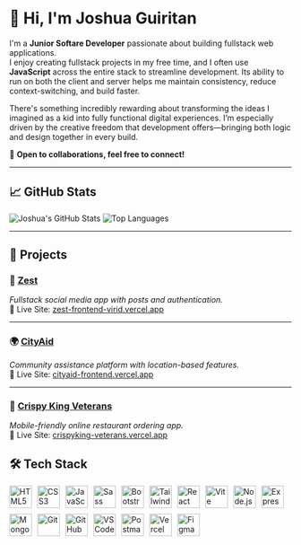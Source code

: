# 👋 Hi, I'm Joshua Guiritan

I'm a **Junior Softare Developer** passionate about building fullstack web applications.  
I enjoy creating fullstack projects in my free time, and I often use **JavaScript** across the entire stack to streamline development. Its ability to run on both the client and server helps me maintain consistency, reduce context-switching, and build faster.

There's something incredibly rewarding about transforming the ideas I imagined as a kid into fully functional digital experiences. I’m especially driven by the creative freedom that development offers—bringing both logic and design together in every build.

💬 **Open to collaborations, feel free to connect!**

---

## 📈 GitHub Stats

![Joshua's GitHub Stats](https://github-readme-stats.vercel.app/api?username=joshuaguiritan&show_icons=true&theme=tokyonight&hide_title=true)
![Top Languages](https://github-readme-stats.vercel.app/api/top-langs/?username=joshuaguiritan&layout=compact&theme=tokyonight)

---

## 🌟 Projects

### 🚀 [Zest](https://zest-frontend-virid.vercel.app)  
*Fullstack social media app with posts and authentication.*  
🔗 Live Site: [zest-frontend-virid.vercel.app](https://zest-frontend-virid.vercel.app)

---

### 🌍 [CityAid](https://cityaid-frontend.vercel.app)  
*Community assistance platform with location-based features.*  
🔗 Live Site: [cityaid-frontend.vercel.app](https://cityaid-frontend.vercel.app)

---

### 🍔 [Crispy King Veterans](https://crispyking-veterans.vercel.app)  
*Mobile-friendly online restaurant ordering app.*  
🔗 Live Site: [crispyking-veterans.vercel.app](https://crispyking-veterans.vercel.app)

## 🛠️ Tech Stack

<div style="display: flex; flex-wrap: wrap; gap: 10px;">

  <img src="https://cdn.jsdelivr.net/gh/devicons/devicon/icons/html5/html5-original.svg" height="40" alt="HTML5" />
  <img src="https://cdn.jsdelivr.net/gh/devicons/devicon/icons/css3/css3-original.svg" height="40" alt="CSS3" />
  <img src="https://cdn.jsdelivr.net/gh/devicons/devicon/icons/javascript/javascript-original.svg" height="40" alt="JavaScript" />
  <img src="https://cdn.jsdelivr.net/gh/devicons/devicon/icons/sass/sass-original.svg" height="40" alt="Sass" />
  <img src="https://cdn.jsdelivr.net/gh/devicons/devicon/icons/bootstrap/bootstrap-original.svg" height="40" alt="Bootstrap" />
  <img src="https://www.vectorlogo.zone/logos/tailwindcss/tailwindcss-icon.svg" height="40" alt="Tailwind CSS" />
  <img src="https://cdn.jsdelivr.net/gh/devicons/devicon/icons/react/react-original.svg" height="40" alt="React" />
  <img src="https://vitejs.dev/logo-with-shadow.png" height="40" alt="Vite" />
  <img src="https://cdn.jsdelivr.net/gh/devicons/devicon/icons/nodejs/nodejs-original.svg" height="40" alt="Node.js" />
  <img src="https://cdn.jsdelivr.net/gh/devicons/devicon/icons/express/express-original.svg" height="40" alt="Express.js" />
  <img src="https://cdn.jsdelivr.net/gh/devicons/devicon/icons/mongodb/mongodb-original.svg" height="40" alt="MongoDB" />
  <img src="https://cdn.jsdelivr.net/gh/devicons/devicon/icons/git/git-original.svg" height="40" alt="Git" />
  <img src="https://cdn.jsdelivr.net/gh/devicons/devicon/icons/github/github-original.svg" height="40" alt="GitHub" />
  <img src="https://cdn.jsdelivr.net/gh/devicons/devicon/icons/vscode/vscode-original.svg" height="40" alt="VS Code" />
  <img src="https://cdn.jsdelivr.net/gh/devicons/devicon/icons/postman/postman-original.svg" height="40" alt="Postman" />
  <img src="https://cdn.jsdelivr.net/gh/devicons/devicon/icons/vercel/vercel-original.svg" height="40" alt="Vercel" />
  <img src="https://cdn.jsdelivr.net/gh/devicons/devicon/icons/figma/figma-original.svg" height="40" alt="Figma" />

</div>

